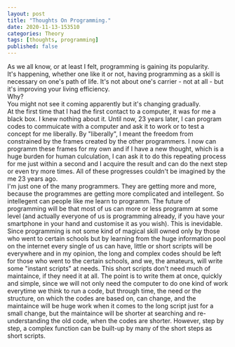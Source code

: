 ```yaml
---
layout: post
title: "Thoughts On Programming."
date: 2020-11-13-153510 
categories: Theory
tags: [thoughts, programming]
published: false
---
```

<script src="/assets/signup/signup.js"></script>
<signup-component></signup-component>

As we all know, or at least I felt, programming is gaining its popularity.  
It's happening, whether one like it or not, having programming as a skill is necessary on one's path of life. It's not about one's carrier - not at all - but it's improving your living efficiency.  
Why?  
You might not see it coming apparently but it's changing gradually.  
At the first time that I had the first contact to a computer, it was for me a black box. I knew nothing about it. Until now, 23 years later, I can program codes to commuicate with a computer and ask it to work or to test a concept for me liberally. By "liberally", I meant the freedom from constrained by the frames created by the other programmers. I now can programm these frames for my own and if I have a new thought, which is a huge burden for human culculation, I can ask it to do this repeating process for me just within a second and I acquire the result and can do the next step or even try more times. All of these progresses couldn't be imagined by the me 23 years ago.  
I'm just one of the many programmers. They are getting more and more, because the programmes are getting more complicated and intellegent. So intellegent can people like me learn to programm. The future of programming will be that most of us can more or less programm at some level (and actually everyone of us is programming already, if you have your smartphone in your hand and customise it as you wish). This is inevidable. Since programming is not some kind of magical skill owned only by those who went to certain schools but by learning from the huge information pool on the internet every single of us can have, little or short scripts will be everywhere and in my opinion, the long and complex codes should be left for those who went to the certain schools, and we, the amateurs, will write some "instant scripts" at needs. This short scripts don't need much of maintaince, if they need it at all. The point is to write them at once, quickly and simple, since we will not only need the computer to do one kind of work everytime we think to run a code, but through time, the need or the structure, on which the codes are based on, can change, and the maintaince will be huge work when it comes to the long script just for a small change, but the maintaince will be shorter at searching and re-understanding the old code, when the codes are shorter. However, step by step, a complex function can be built-up by many of the short steps as short scripts.  
